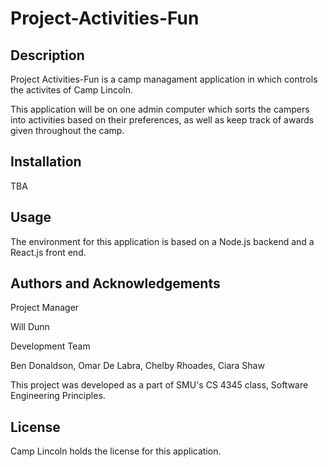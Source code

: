 # Project-Activities-Fun

## Description
Project Activities-Fun is a camp managament application in which controls the activites of Camp Lincoln.

This application will be on one admin computer which sorts the campers into activities based on their preferences, as well as keep track of awards given throughout the camp.

## Installation
TBA


## Usage
The environment for this application is based on a Node.js backend and a React.js front end. 

## Authors and Acknowledgements
Project Manager

Will Dunn

Development Team

Ben Donaldson, Omar De Labra, Chelby Rhoades, Ciara Shaw


This project was developed as a part of SMU's CS 4345 class, Software Engineering Principles.

## License
Camp Lincoln holds the license for this application. 
